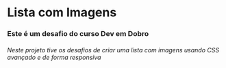 <h1>Lista com Imagens</h1>

<h3>Este é um desafio do curso Dev em Dobro</h3>

<h6>Neste projeto tive os desafios de criar uma lista com imagens usando CSS avançado e de forma responsiva</h6>
